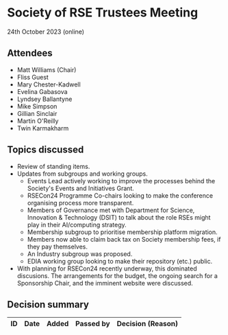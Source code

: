 # Society of RSE Trustees Meeting

24th October 2023 (online)

## Attendees

- Matt Williams (Chair)
- Fliss Guest
- Mary Chester-Kadwell
- Evelina Gabasova
- Lyndsey Ballantyne
- Mike Simpson
- Gillian Sinclair
- Martin O'Reilly
- Twin Karmakharm

## Topics discussed

- Review of standing items.
- Updates from subgroups and working groups.
    - Events Lead actively working to improve the processes behind the Society's Events and Initiatives Grant.
    - RSECon24 Programme Co-chairs looking to make the conference organising process more transparent.
    - Members of Governance met with Department for Science, Innovation & Technology (DSIT) to talk about the role RSEs might play in their AI/computing strategy.
    - Membership subgroup to prioritise membership platform migration.
    - Members now able to claim back tax on Society membership fees, if they pay themselves.
    - An Industry subgroup was proposed.
    - EDIA working group looking to make their repository (etc.) public.
- With planning for RSECon24 recently underway, this dominated discusions. The arrangements for the budget, the ongoing search for a Sponsorship Chair, and the imminent website were discussed.

## Decision summary

| ID | Date | Added | Passed by | Decision (Reason) |
|----|------|-------|-----------|-------------------|
